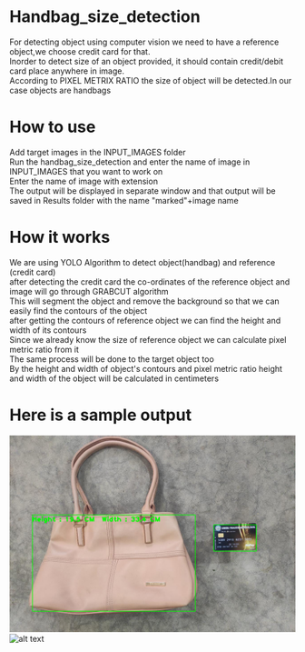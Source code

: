 # Handbag_size_detection
For detecting object using computer vision we need to have a reference object,we choose credit card for that.  
Inorder to detect size of an object provided, it should contain credit/debit card place anywhere in image.  
According to PIXEL METRIX RATIO the size of object will be detected.In our case objects are handbags  
# How to use
Add target images in the INPUT_IMAGES folder  
Run the handbag_size_detection and enter the name of image in INPUT_IMAGES that you want to work on  
Enter the name of image with extension  
The output will be displayed in separate window and that output will be saved in Results folder with the name "marked"+image name  

# How it works
We are using YOLO Algorithm to detect object(handbag) and reference (credit card)  
after detecting the credit card the co-ordinates of the reference object and image will go through GRABCUT algorithm  
This will segment the object and remove the background so that we can easily find the contours of the object  
after getting the contours of reference object we can find the height and width of its contours  
Since we already know the size of reference object we can calculate pixel metric ratio from it  
The same process will be done to the target object too  
By the height and width of object's contours and pixel metric ratio height and width of the object will be calculated in centimeters

# Here is a sample output
![alt text](https://github.com/Kashyap2502/Handbag_size_detection/blob/main/Results/output.png?raw=true)
![alt text](https://github.com/Kashyap2502/Handbag_size_detection/blob/main/Results/output2.jpeg?raw=true)
